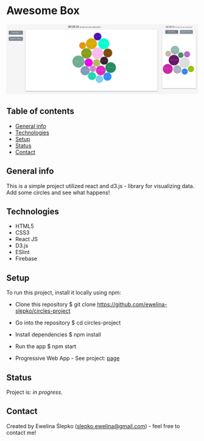 # Awesome Box
![screenshot](/images/screen_shoot.png)

## Table of contents
* [General info](#general-info)
* [Technologies](#technologies)
* [Setup](#setup)
* [Status](#status)
* [Contact](#contact)

## General info
This is a simple project utilized react and d3.js - library for visualizing data. Add some circles and see what happens!

## Technologies
* HTML5
* CSS3
* React JS
* D3.js
* ESlint
* Firebase

## Setup
To run this project, install it locally using npm:

* Clone this repository
$ git clone https://github.com/ewelina-slepko/circles-project

* Go into the repository
$ cd circles-project

* Install dependencies
$ npm install

* Run the app
$ npm start

* Progressive Web App - 
See project: [page](https://circles-application.firebaseapp.com/)

## Status
Project is: _in progress_.

## Contact
Created by Ewelina Ślepko (slepko.ewelina@gmail.com) - feel free to contact me!
